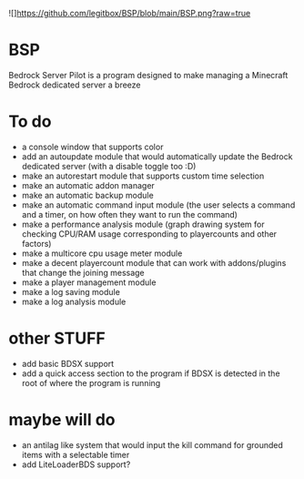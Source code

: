 ![]https://github.com/legitbox/BSP/blob/main/BSP.png?raw=true
# BSP
Bedrock Server Pilot is a program designed to make managing a Minecraft Bedrock dedicated server a breeze

# To do
  - a console window that supports color
  - add an autoupdate module that would automatically update the Bedrock dedicated server (with a disable toggle too :D)
  - make an autorestart module that supports custom time selection
  - make an automatic addon manager
  - make an automatic backup module
  - make an automatic command input module (the user selects a command and a timer, on how often they want to run the command)
  - make a performance analysis module (graph drawing system for checking CPU/RAM usage corresponding to playercounts and other factors)
  - make a multicore cpu usage meter module
  - make a decent playercount module that can work with addons/plugins that change the joining message
  - make a player management module
  - make a log saving module
  - make a log analysis module
# other STUFF
  - add basic BDSX support
  - add a quick access section to the program if BDSX is detected in the root of where the program is running
  
# maybe will do
  - an antilag like system that would input the kill command for grounded items with a selectable timer
  - add LiteLoaderBDS support?
  
